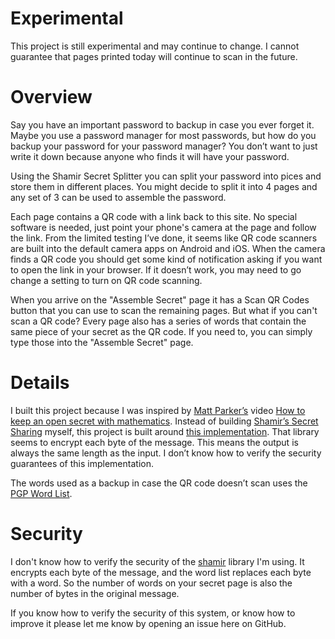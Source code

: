 # Experimental

This project is still experimental and may continue to change. I cannot
guarantee that pages printed today will continue to scan in the future.

# Overview

Say you have an important password to backup in case you ever forget it. Maybe
you use a password manager for most passwords, but how do you backup your
password for your password manager? You don’t want to just write it down because
anyone who finds it will have your password.

Using the Shamir Secret Splitter you can split your password into pices and
store them in different places. You might decide to split it into 4 pages and
any set of 3 can be used to assemble the password.

Each page contains a QR code with a link back to this site. No special software
is needed, just point your phone's camera at the page and follow the link. From
the limited testing I’ve done, it seems like QR code scanners are built into the
default camera apps on Android and iOS. When the camera finds a QR code you
should get some kind of notification asking if you want to open the link in your
browser. If it doesn’t work, you may need to go change a setting to turn on QR
code scanning.

When you arrive on the "Assemble Secret" page it has a Scan QR Codes button that
you can use to scan the remaining pages. But what if you can't scan a QR code?
Every page also has a series of words that contain the same piece of your secret
as the QR code. If you need to, you can simply type those into the "Assemble
Secret" page.

# Details

I built this project because I was inspired by [Matt Parker’s][MattParker] video
[How to keep an open secret with mathematics][video]. Instead of building
[Shamir’s Secret Sharing][wp] myself, this project is built around [this
implementation][shamir]. That library seems to encrypt each byte of the message.
This means the output is always the same length as the input. I don’t know how
to verify the security guarantees of this implementation.

The words used as a backup in case the QR code doesn’t scan uses the [PGP Word
List][wordlist].

# Security

I don't know how to verify the security of the [shamir][shamir] library I'm
using. It encrypts each byte of the message, and the word list replaces each
byte with a word. So the number of words on your secret page is also the number
of bytes in the original message.

If you know how to verify the security of this system, or know how to improve it
please let me know by opening an issue here on GitHub.


[MattParker]: http://standupmaths.com/
[video]: https://www.youtube.com/watch?v=K54ildEW9-Q
[wp]: https://en.wikipedia.org/wiki/Shamir%27s_Secret_Sharing
[shamir]: https://www.npmjs.com/package/shamir
[wordlist]: https://en.wikipedia.org/wiki/PGP_word_list
